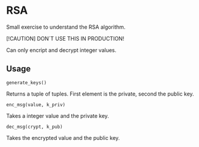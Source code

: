 # RSA
Small exercise to understand the RSA algorithm. 

[!CAUTION]
DON´T USE THIS IN PRODUCTION!

Can only encript and decrypt integer values.

## Usage

```
generate_keys()
```

Returns a tuple of tuples. First element is the private, second the public key.

```
enc_msg(value, k_priv)
```

Takes a integer value and the private key.

```
dec_msg(crypt, k_pub)
```

Takes the encrypted value and the public key.
